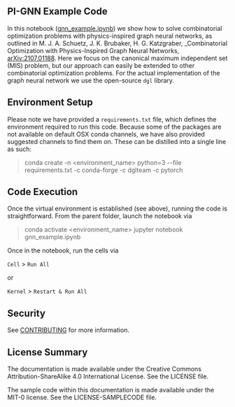 ## PI-GNN Example Code

In this notebook ([gnn_example.ipynb](gnn_example.ipynb)) we show how to solve combinatorial optimization problems 
with physics-inspired graph neural networks, as outlined in M. J. A. Schuetz, J. K. Brubaker, H. G. Katzgraber,
_Combinatorial Optimization with Physics-Inspired 
Graph Neural Networks, [arXiv:2107.01188](https://arxiv.org/abs/2107.01188). 
Here we focus on the canonical maximum independent set (MIS) problem, but our approach can easily be extended to 
other combinatorial optimization problems. For the actual implementation of the graph neural network we use the 
open-source ```dgl``` library. 

## Environment Setup

Please note we have provided a `requirements.txt` file, which defines the environment required to run this code. 
Because some of the packages are not available on default OSX conda channels, we have also provided suggested 
channels to find them on. These can be distilled into a single line as such:

> conda create -n \<environment_name\> python=3 --file requirements.txt -c conda-forge -c dglteam -c pytorch

## Code Execution

Once the virtual environment is established (see above), running the code is straightforward. From the parent folder, 
launch the notebook via 

> conda activate \<environment_name\>
> jupyter notebook gnn_example.ipynb

Once in the notebook, run the cells via 

`Cell` > `Run All` 

or 

`Kernel` > `Restart & Run All`

## Security

See [CONTRIBUTING](CONTRIBUTING.md#security-issue-notifications) for more information.

## License Summary

The documentation is made available under the Creative Commons Attribution-ShareAlike 4.0 International License. See the LICENSE file.

The sample code within this documentation is made available under the MIT-0 license. See the LICENSE-SAMPLECODE file.
